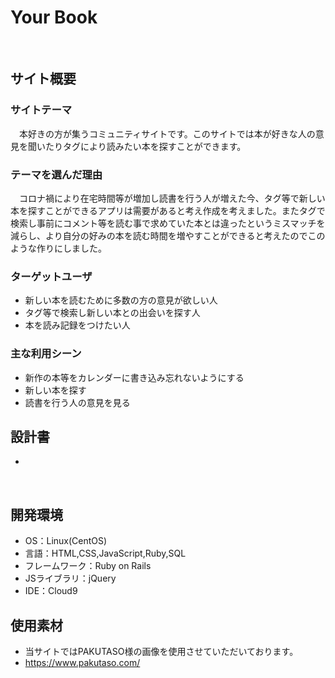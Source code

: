 # Your Book
​
## サイト概要
### サイトテーマ
　本好きの方が集うコミュニティサイトです。このサイトでは本が好きな人の意見を聞いたりタグにより読みたい本を探すことができます。
​
### テーマを選んだ理由
　コロナ禍により在宅時間等が増加し読書を行う人が増えた今、タグ等で新しい本を探すことができるアプリは需要があると考え作成を考えました。またタグで検索し事前にコメント等を読む事で求めていた本とは違ったというミスマッチを減らし、より自分の好みの本を読む時間を増やすことができると考えたのでこのような作りにしました。
​
### ターゲットユーザ
- 新しい本を読むために多数の方の意見が欲しい人
- タグ等で検索し新しい本との出会いを探す人
- 本を読み記録をつけたい人
​
### 主な利用シーン
- 新作の本等をカレンダーに書き込み忘れないようにする
- 新しい本を探す
- 読書を行う人の意見を見る
​
## 設計書
-
​
## 開発環境
- OS：Linux(CentOS)
- 言語：HTML,CSS,JavaScript,Ruby,SQL
- フレームワーク：Ruby on Rails
- JSライブラリ：jQuery
- IDE：Cloud9
## 使用素材
- 当サイトではPAKUTASO様の画像を使用させていただいております。
- https://www.pakutaso.com/

